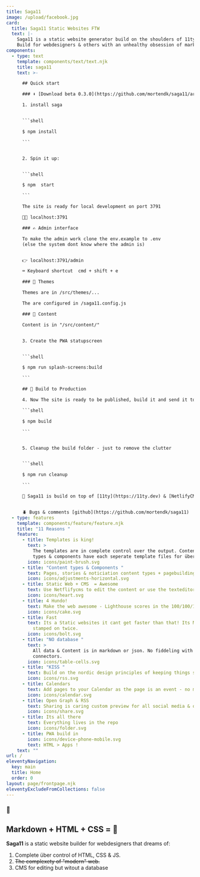 ```yaml
---
title: Saga11
image: /upload/facebook.jpg
card:
  title: Saga11 Static Websites FTW
  text: |-
    Saga11 is a static website generator build on the shoulders of 11ty
    Build for webdesigners & others with an unhealthy obsession of markup
components:
  - type: text
    template: components/text/text.njk
    title: saga11
    text: >-

      ## Quick start

      ### ⬇️ [Download beta 0.3.0](https://github.com/mortendk/saga11/archive/refs/tags/v.0.3.0-beta.zip)

      1. install saga


      ```shell

      $ npm install

      ```


      2. Spin it up:


      ```shell

      $ npm  start

      ```

      The site is ready for local development on port 3791

      👩‍💻 localhost:3791

      ### ✍️ Admin interface

      To make the admin work clone the env.example to .env
      (else the system dont know where the admin is)


      👉 localhost:3791/admin

      ⌨️ Keyboard shortcut  cmd + shift + e

      ### 💅 Themes

      Themes are in /src/themes/...

      The are configured in /saga11.config.js

      ### 📜 Content

      Content is in "/src/content/"


      3. Create the PWA statupscreen


      ```shell

      $ npm run splash-screens:build

      ```

      ## 🚚 Build to Production

      4. Now The site is ready to be published, build it and send it to the internet!

      ```shell

      $ npm build

      ```


      5. Cleanup the build folder - just to remove the clutter


      ```shell

      $ npm run cleanup

      ```

      🎈 Saga11 is build on top of [11ty](https://11ty.dev) & [NetlifyCMS](https://www.netlifycms.org/)


      🪲 Bugs & comments [github](https://github.com/mortendk/saga11)
  - type: features
    template: components/feature/feature.njk
    title: "11 Reasons "
    feature:
      - title: Templates is king!
        text: >
          The templates are in complete control over the output. Content
          types & components have each seperate template files for über customization.
        icon: icons/paint-brush.svg
      - title: "Content types & Components "
        text: Pages, stories & noticiation content types + pagebuilding with html components.
        icon: icons/adjustments-horizontal.svg
      - title: Static Web + CMS  = Awesome
        text: Use Netflifycms to edit the content or use the texteditor for extra nerd points.
        icon: icons/heart.svg
      - title: 4 Hundo!
        text: Make the web awesome - Lighthouse scores in the 100/100/100/100 range.
        icon: icons/cake.svg
      - title: Fast
        text: Its a Static websites it cant get faster than that! Its Minified Compressed and
          stamped on twice.
        icon: icons/bolt.svg
      - title: "NO database "
        text: >
          All data & Content is in markdown or json. No fiddeling with database
          connectors.
        icon: icons/table-cells.svg
      - title: "KISS "
        text: Build on the nordic design principles of keeping things simple and removing the clutter.
        icon: icons/rss.svg
      - title: Calendars
        text: Add pages to your Calendar as the page is an event - no more facebook events ;)
        icon: icons/calendar.svg
      - title: Open Graph & RSS
        text: Sharing is caring custom preview for all social media & offcourse RSS (and sitemaps, humans and robots.txt)
        icon: icons/share.svg
      - title: Its all there
        text: Everything lives in the repo
        icon: icons/folder.svg
      - title: PWA build in
        icon: icons/device-phone-mobile.svg
        text: HTML > Apps !
    text: ""
url: /
eleventyNavigation:
  key: main
  title: Home
  order: 0
layout: page/frontpage.njk
eleventyExcludeFromCollections: false
---
```


### 👋

## Markdown + HTML + CSS = 💜

**Saga11** is a static website builder for webdesigners that dreams of:

1. Complete über control of HTML, CSS & JS.
2. ~~The complexety of "modern" web.~~
3. CMS for editing but witout a database
